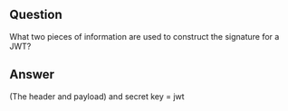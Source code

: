 ## Question

What two pieces of information are used to construct the signature for a JWT?

## Answer

(The header and payload) and secret key = jwt